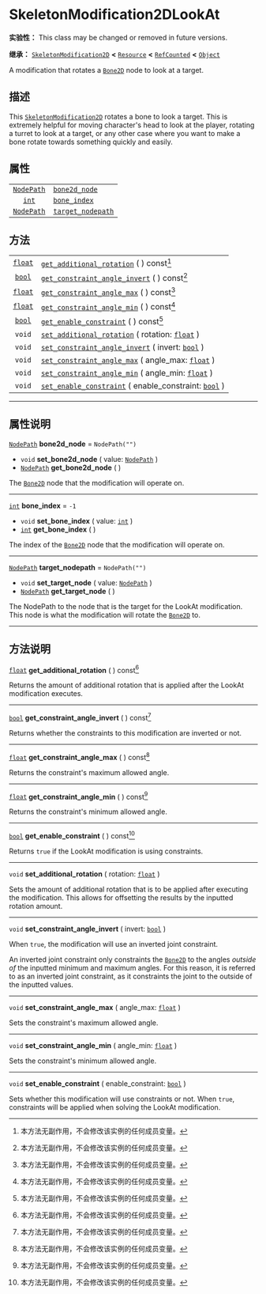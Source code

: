 <!-- ⚠ 请勿编辑本文件 ⚠ -->
<!-- 本文档使用脚本从 WeDot 引擎源码仓库生成。 -->
<!-- 生成脚本：https://github.com/WeDot-Engine/WeDot/tree/master/doc/tools/make_md.py； -->
<!-- 原文件：https://github.com/WeDot-Engine/WeDot/tree/master/doc/classes/SkeletonModification2DLookAt.xml。 -->

<div id="_class_skeletonmodification2dlookat"></div>

# SkeletonModification2DLookAt

**实验性：** This class may be changed or removed in future versions.

**继承：** [`SkeletonModification2D`](class_skeletonmodification2d.md) **<** [`Resource`](class_resource.md) **<** [`RefCounted`](class_refcounted.md) **<** [`Object`](class_object.md)

A modification that rotates a [`Bone2D`](class_bone2d.md) node to look at a target.

## 描述

This [`SkeletonModification2D`](class_skeletonmodification2d.md) rotates a bone to look a target. This is extremely helpful for moving character's head to look at the player, rotating a turret to look at a target, or any other case where you want to make a bone rotate towards something quickly and easily.

## 属性

|||
|:-:|:--|
| [`NodePath`](class_nodepath.md) | [`bone2d_node`](class_skeletonmodification2dlookat.md#class_skeletonmodification2dlookat_property_bone2d_node)         | ``NodePath("")`` |
| [`int`](class_int.md)           | [`bone_index`](class_skeletonmodification2dlookat.md#class_skeletonmodification2dlookat_property_bone_index)           | ``-1``           |
| [`NodePath`](class_nodepath.md) | [`target_nodepath`](class_skeletonmodification2dlookat.md#class_skeletonmodification2dlookat_property_target_nodepath) | ``NodePath("")`` |

## 方法

|||
|:-:|:--|
| [`float`](class_float.md) | [`get_additional_rotation`](class_skeletonmodification2dlookat.md#class_skeletonmodification2dlookat_method_get_additional_rotation) ( ) const[^const]                           |
| [`bool`](class_bool.md)   | [`get_constraint_angle_invert`](class_skeletonmodification2dlookat.md#class_skeletonmodification2dlookat_method_get_constraint_angle_invert) ( ) const[^const]                   |
| [`float`](class_float.md) | [`get_constraint_angle_max`](class_skeletonmodification2dlookat.md#class_skeletonmodification2dlookat_method_get_constraint_angle_max) ( ) const[^const]                         |
| [`float`](class_float.md) | [`get_constraint_angle_min`](class_skeletonmodification2dlookat.md#class_skeletonmodification2dlookat_method_get_constraint_angle_min) ( ) const[^const]                         |
| [`bool`](class_bool.md)   | [`get_enable_constraint`](class_skeletonmodification2dlookat.md#class_skeletonmodification2dlookat_method_get_enable_constraint) ( ) const[^const]                               |
| `void`                    | [`set_additional_rotation`](class_skeletonmodification2dlookat.md#class_skeletonmodification2dlookat_method_set_additional_rotation) ( rotation: [`float`](class_float.md) )     |
| `void`                    | [`set_constraint_angle_invert`](class_skeletonmodification2dlookat.md#class_skeletonmodification2dlookat_method_set_constraint_angle_invert) ( invert: [`bool`](class_bool.md) ) |
| `void`                    | [`set_constraint_angle_max`](class_skeletonmodification2dlookat.md#class_skeletonmodification2dlookat_method_set_constraint_angle_max) ( angle_max: [`float`](class_float.md) )  |
| `void`                    | [`set_constraint_angle_min`](class_skeletonmodification2dlookat.md#class_skeletonmodification2dlookat_method_set_constraint_angle_min) ( angle_min: [`float`](class_float.md) )  |
| `void`                    | [`set_enable_constraint`](class_skeletonmodification2dlookat.md#class_skeletonmodification2dlookat_method_set_enable_constraint) ( enable_constraint: [`bool`](class_bool.md) )  |

<!-- rst-class:: classref-section-separator -->

---

## 属性说明

<div id="_class_skeletonmodification2dlookat_property_bone2d_node"></div>

[`NodePath`](class_nodepath.md) **bone2d_node** = ``NodePath("")`` <div id="class_skeletonmodification2dlookat_property_bone2d_node"></div>

- `void` **set_bone2d_node** ( value: [`NodePath`](class_nodepath.md) )
- [`NodePath`](class_nodepath.md) **get_bone2d_node** ( )

The [`Bone2D`](class_bone2d.md) node that the modification will operate on.

<!-- rst-class:: classref-item-separator -->

---

<div id="_class_skeletonmodification2dlookat_property_bone_index"></div>

[`int`](class_int.md) **bone_index** = ``-1`` <div id="class_skeletonmodification2dlookat_property_bone_index"></div>

- `void` **set_bone_index** ( value: [`int`](class_int.md) )
- [`int`](class_int.md) **get_bone_index** ( )

The index of the [`Bone2D`](class_bone2d.md) node that the modification will operate on.

<!-- rst-class:: classref-item-separator -->

---

<div id="_class_skeletonmodification2dlookat_property_target_nodepath"></div>

[`NodePath`](class_nodepath.md) **target_nodepath** = ``NodePath("")`` <div id="class_skeletonmodification2dlookat_property_target_nodepath"></div>

- `void` **set_target_node** ( value: [`NodePath`](class_nodepath.md) )
- [`NodePath`](class_nodepath.md) **get_target_node** ( )

The NodePath to the node that is the target for the LookAt modification. This node is what the modification will rotate the [`Bone2D`](class_bone2d.md) to.

<!-- rst-class:: classref-section-separator -->

---

## 方法说明

<div id="_class_skeletonmodification2dlookat_method_get_additional_rotation"></div>

[`float`](class_float.md) **get_additional_rotation** ( ) const[^const]<div id="class_skeletonmodification2dlookat_method_get_additional_rotation"></div>

Returns the amount of additional rotation that is applied after the LookAt modification executes.

<!-- rst-class:: classref-item-separator -->

---

<div id="_class_skeletonmodification2dlookat_method_get_constraint_angle_invert"></div>

[`bool`](class_bool.md) **get_constraint_angle_invert** ( ) const[^const]<div id="class_skeletonmodification2dlookat_method_get_constraint_angle_invert"></div>

Returns whether the constraints to this modification are inverted or not.

<!-- rst-class:: classref-item-separator -->

---

<div id="_class_skeletonmodification2dlookat_method_get_constraint_angle_max"></div>

[`float`](class_float.md) **get_constraint_angle_max** ( ) const[^const]<div id="class_skeletonmodification2dlookat_method_get_constraint_angle_max"></div>

Returns the constraint's maximum allowed angle.

<!-- rst-class:: classref-item-separator -->

---

<div id="_class_skeletonmodification2dlookat_method_get_constraint_angle_min"></div>

[`float`](class_float.md) **get_constraint_angle_min** ( ) const[^const]<div id="class_skeletonmodification2dlookat_method_get_constraint_angle_min"></div>

Returns the constraint's minimum allowed angle.

<!-- rst-class:: classref-item-separator -->

---

<div id="_class_skeletonmodification2dlookat_method_get_enable_constraint"></div>

[`bool`](class_bool.md) **get_enable_constraint** ( ) const[^const]<div id="class_skeletonmodification2dlookat_method_get_enable_constraint"></div>

Returns `true` if the LookAt modification is using constraints.

<!-- rst-class:: classref-item-separator -->

---

<div id="_class_skeletonmodification2dlookat_method_set_additional_rotation"></div>

`void` **set_additional_rotation** ( rotation: [`float`](class_float.md) )<div id="class_skeletonmodification2dlookat_method_set_additional_rotation"></div>

Sets the amount of additional rotation that is to be applied after executing the modification. This allows for offsetting the results by the inputted rotation amount.

<!-- rst-class:: classref-item-separator -->

---

<div id="_class_skeletonmodification2dlookat_method_set_constraint_angle_invert"></div>

`void` **set_constraint_angle_invert** ( invert: [`bool`](class_bool.md) )<div id="class_skeletonmodification2dlookat_method_set_constraint_angle_invert"></div>

When `true`, the modification will use an inverted joint constraint.

An inverted joint constraint only constraints the [`Bone2D`](class_bone2d.md) to the angles *outside of* the inputted minimum and maximum angles. For this reason, it is referred to as an inverted joint constraint, as it constraints the joint to the outside of the inputted values.

<!-- rst-class:: classref-item-separator -->

---

<div id="_class_skeletonmodification2dlookat_method_set_constraint_angle_max"></div>

`void` **set_constraint_angle_max** ( angle_max: [`float`](class_float.md) )<div id="class_skeletonmodification2dlookat_method_set_constraint_angle_max"></div>

Sets the constraint's maximum allowed angle.

<!-- rst-class:: classref-item-separator -->

---

<div id="_class_skeletonmodification2dlookat_method_set_constraint_angle_min"></div>

`void` **set_constraint_angle_min** ( angle_min: [`float`](class_float.md) )<div id="class_skeletonmodification2dlookat_method_set_constraint_angle_min"></div>

Sets the constraint's minimum allowed angle.

<!-- rst-class:: classref-item-separator -->

---

<div id="_class_skeletonmodification2dlookat_method_set_enable_constraint"></div>

`void` **set_enable_constraint** ( enable_constraint: [`bool`](class_bool.md) )<div id="class_skeletonmodification2dlookat_method_set_enable_constraint"></div>

Sets whether this modification will use constraints or not. When `true`, constraints will be applied when solving the LookAt modification.

[^virtual]: 本方法通常需要用户覆盖才能生效。
[^const]: 本方法无副作用，不会修改该实例的任何成员变量。
[^vararg]: 本方法除了能接受在此处描述的参数外，还能够继续接受任意数量的参数。
[^constructor]: 本方法用于构造某个类型。
[^static]: 调用本方法无需实例，可直接使用类名进行调用。
[^operator]: 本方法描述的是使用本类型作为左操作数的有效运算符。
[^bitfield]: 这个值是由下列位标志构成位掩码的整数。
[^void]: 无返回值。
